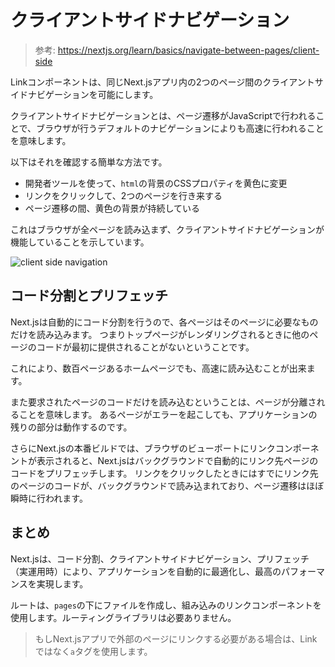 # クライアントサイドナビゲーション

> 参考: https://nextjs.org/learn/basics/navigate-between-pages/client-side

Linkコンポーネントは、同じNext.jsアプリ内の2つのページ間のクライアントサイドナビゲーションを可能にします。

クライアントサイドナビゲーションとは、ページ遷移がJavaScriptで行われることで、ブラウザが行うデフォルトのナビゲーションによりも高速に行われることを意味します。

以下はそれを確認する簡単な方法です。

- 開発者ツールを使って、`html`の背景のCSSプロパティを黄色に変更
- リンクをクリックして、2つのページを行き来する
- ページ遷移の間、黄色の背景が持続している

これはブラウザが全ページを読み込まず、クライアントサイドナビゲーションが機能していることを示しています。

![client side navigation](https://nextjs.org/static/images/learn/navigate-between-pages/client-side.gif)

## コード分割とプリフェッチ

Next.jsは自動的にコード分割を行うので、各ページはそのページに必要なものだけを読み込みます。
つまりトップページがレンダリングされるときに他のページのコードが最初に提供されることがないということです。

これにより、数百ページあるホームページでも、高速に読み込むことが出来ます。

また要求されたページのコードだけを読み込むということは、ページが分離されることを意味します。
あるページがエラーを起こしても、アプリケーションの残りの部分は動作するのです。

さらにNext.jsの本番ビルドでは、ブラウザのビューポートにリンクコンポーネントが表示されると、Next.jsはバックグラウンドで自動的にリンク先ページのコードをプリフェッチします。
リンクをクリックしたときにはすでにリンク先のページのコードが、バックグラウンドで読み込まれており、ページ遷移はほぼ瞬時に行われます。

## まとめ

Next.jsは、コード分割、クライアントサイドナビゲーション、プリフェッチ（実運用時）により、アプリケーションを自動的に最適化し、最高のパフォーマンスを実現します。

ルートは、`pages`の下にファイルを作成し、組み込みのリンクコンポーネントを使用します。ルーティングライブラリは必要ありません。

> もしNext.jsアプリで外部のページにリンクする必要がある場合は、Linkではなく`a`タグを使用します。

